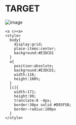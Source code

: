 # TARGET

![image](https://github.com/user-attachments/assets/cd7a3a36-3b6f-4a6f-8e0a-e645ba847770)

```
<a c><a>
<style>
  body{
    display:grid;
    place-items:center;
    background:#E3DCD1
  }
  a{
    position:absolute;
    background:#E3DCD1;
    width:116;
    height:100%;
  }
  [c]{
    width:171;
    height:99;
    translate:0 -4px;
    border:30px solid #D95F5B;
    border-radius:100px
  }
</style>
```

